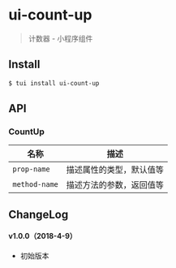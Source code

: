 # ui-count-up

> 计数器 - 小程序组件

## Install

``` bash
$ tui install ui-count-up
```


## API

### CountUp

| 名称                  | 描述                         |
|----------------------|------------------------------|
|`prop-name`           | 描述属性的类型，默认值等         |
|`method-name`         | 描述方法的参数，返回值等         |

## ChangeLog

#### v1.0.0（2018-4-9）

- 初始版本
